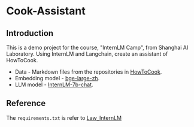 # Cook-Assistant
## Introduction
This is a demo project for the course, "InternLM Camp", from Shanghai AI Laboratory.
Using InternLM and Langchain, create an assistant of HowToCook.

- Data - Markdown files from the repositories in [HowToCook](https://github.com/Anduin2017/HowToCook).
- Embedding model - [bge-large-zh](https://huggingface.co/BAAI/bge-large-zh).
- LLM model - [InternLM-7b-chat](https://github.com/InternLM/InternLM).

## Reference
The `requirements.txt` is refer to [Law_InternLM](https://github.com/Aitejiu/Law_InternLM/blob/main/requirements.txt)
